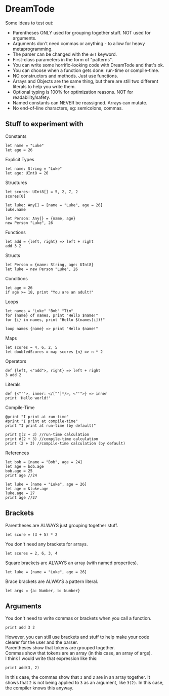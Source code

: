 # DreamTode
Some ideas to test out:
* Parentheses ONLY used for grouping together stuff. NOT used for arguments.
* Arguments don't need commas or anything - to allow for heavy metaprogramming.
* The parser can be changed with the `def` keyword.
* First-class parameters in the form of "patterns".
* You can write some horrific-looking code with DreamTode and that's ok.
* You can choose when a function gets done: run-time or compile-time.
* NO constructors and methods. Just use functions.
* Arrays and Objects are the same thing, but there are still two different literals to help you write them.
* Optional typing is 100% for optimization reasons. NOT for readability/safety.
* Named constants can NEVER be reassigned. Arrays can mutate.
* No end-of-line characters, eg: semicolons, commas.

## Stuff to experiment with
Constants
```
let name = "Luke"
let age = 26
```

Explicit Types
```
let name: String = "Luke"
let age: UInt8 = 26
```

Structures
```
let scores: UInt8[] = 5, 2, 7, 2
scores[0]

let luke: Any[] = [name = "Luke", age = 26]
luke.name

let Person: Any{} = {name, age}
new Person "Luke", 26
```

Functions
```
let add = {left, right} => left + right
add 3 2
```

Structs
```
let Person = {name: String, age: UInt8}
let luke = new Person "Luke", 26
```

Conditions
```
let age = 26
if age >= 18, print "You are an adult!"
```

Loops
```
let names = "Luke" "Bob" "Tim"
for {name} of names, print "Hello $name!"
for {i} in names, print "Hello $(names[i])!"
```
```
loop names {name} => print "Hello $name!"
```

Maps
```
let scores = 4, 6, 2, 5
let doubledScores = map scores {n} => n * 2
```

Operators
```
def {left, <"add">, right} => left + right
3 add 2
```

Literals
```
def {<"'">, inner: </[^']*/>, <"'">} => inner
print 'Hello world!'
```

Compile-Time
```
@print "I print at run-time"
#print "I print at compile-time"
print "I print at run-time (by default)"

print @(2 + 3) //run-time calculation
print #(2 + 3) //compile-time calculation
print (2 + 3) //compile-time calculation (by default)
```

References
```
let bob = [name = "Bob", age = 24]
let age = bob.age
bob.age = 25
print age //24

let luke = [name = "Luke", age = 26]
let age = &luke.age
luke.age = 27
print age //27
```

## Brackets
Parentheses are ALWAYS just grouping together stuff.
```
let score = (3 + 5) * 2
```

You don't need any brackets for arrays.
```
let scores = 2, 6, 3, 4
```

Square brackets are ALWAYS an array (with named properties).
```
let luke = [name = "Luke", age = 26]
```

Brace brackets are ALWAYS a pattern literal.
```
let args = {a: Number, b: Number}
```

## Arguments
You don't need to write commas or brackets when you call a function.
```
print add 3 2
```
However, you can still use brackets and stuff to help make your code clearer for the user and the parser.<br>
Parentheses show that tokens are grouped together.<br>
Commas show that tokens are an array (in this case, an array of args).<br>
I think I would write that expression like this:
```
print add(3, 2)
```

In this case, the commas show that `3` and `2` are in an array together. It shows that `2` is not being applied to `3` as an argument, like `3(2)`. In this case, the compiler knows this anyway.
